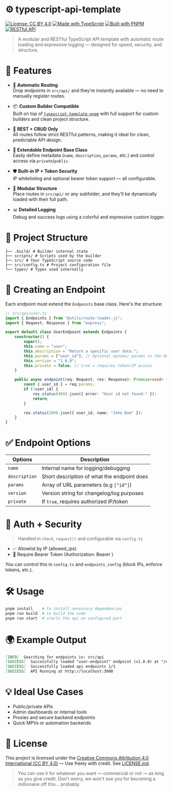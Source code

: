 # ⚙️ typescript-api-template

[![License: CC BY 4.0](https://img.shields.io/badge/License-CC%20BY%204.0-lightgrey.svg)](./LICENSE.md)
[![Made with TypeScript](https://img.shields.io/badge/TypeScript-%233178C6?logo=typescript&logoColor=white)](https://www.typescriptlang.org/)
[![Built with PNPM](https://img.shields.io/badge/PNPM-%23F69220.svg?logo=pnpm&logoColor=white)](https://pnpm.io/)
[![RESTful API](https://img.shields.io/badge/REST-API-blue)](#)

> A modular and RESTful TypeScript API template with automatic route loading and expressive logging — designed for speed, security, and structure.

# 🚀 Features
- 🔄 **Automatic Routing** \
  Drop endpoints in `src/api/` and they’re instantly available — no need to manually register routes.

- 📦 **Custom Builder Compatible**  \
  Built on top of [`typescript-template-pnpm`](https://github.com/ressiws/typescript-template-pnpm) with full support for custom builders and clean project structure.

- 📃 **REST + CRUD Only**  \
  All routes follow strict RESTful patterns, making it ideal for clean, predictable API design.

- 🧱 **Extendable Endpoint Base Class**  \
  Easily define metadata (`name`, `description`, `params`, etc.) and control access via `private`/`public`.

- 🛡️ **Built-in IP + Token Security**  \
  IP whitelisting and optional bearer token support — all configurable.

- 📁 **Modular Structure**  \
  Place routes in `src/api/` or any subfolder, and they’ll be dynamically loaded with their full path.

- 📊 **Detailed Logging**  \
  Debug and success logs using a colorful and expressive custom logger.

# 📁 Project Structure
```
├── .build/ # Builder internal state
├── scripts/ # Scripts used by the builder
├── src/ # Your TypeScript source code
├── src/config.ts # Project configuration file
└── types/ # Types used internally
```

# 🔧 Creating an Endpoint
Each endpoint must extend the `Endpoints` base class. Here's the structure:

```ts
// src/api/user.ts
import { Endpoints } from "@utils/route-loader.js";
import { Request, Response } from "express";

export default class UserEndpoint extends Endpoints {
	constructor() {
		super();
		this.name = "user";
		this.description = "Return a specific user data.";
		this.params = ["user_id"]; // Optional dynamic params in the URL
		this.version = "1.0.0";
		this.private = false; // true = requires token/IP access
	}

	public async endpoint(req: Request, res: Response): Promise<void> {
		const { user_id } = req.params;
		if (!user_id) {
			res.status(404).json({ error: "User id not found." });
			return;
		}

		res.status(200).json({ user_id, name: "John Doe" });
	}
}
```
# ✅ Endpoint Options
| Options                         | Description |
|---------------------------------|-------------|
| `name`                          | Internal name for logging/debugging |
| `description`                   | Short description of what the endpoint does |
| `params`                        | Array of URL parameters (e.g `["id"]`) |
| `version`                       | Version string for changelog/log purposes |
| `private`                       | If `true`, requires authorized IP/token |

# 🔐 Auth + Security
> Handled in `check_request()` and configurable via `config.ts`

- ✅ Allowlist by IP (allowed_ips)
- 🔑 Require Bearer Token (Authorization: Bearer <token>)

You can control this in `config.ts` and `endpoints_config` (block IPs, enforce tokens, etc.).

# 🛠 Usage
```bash
pnpm install 	# to install necessary dependencies
pnpm run build 	# to build the code
pnpm run start	# starts the api on configured port
```

# 🌍 Example Output
```md
[INFO]  Searching for endpoints in: src/api
[SUCCESS]  Successfully loaded "user-endpoint" endpoint (v1.0.0) at "/user"
[SUCCESS]  Successfully loaded api endpoints 1/1
[SUCCESS]  API Running at http://localhost:3000
```

# 💡 Ideal Use Cases
- Public/private APIs
- Admin dashboards or internal tools
- Proxies and secure backend endpoints
- Quick MPVs or automation backends

# 🧾 License
This project is licensed under the [Creative Commons Attribution 4.0 International (CC BY 4.0)](https://creativecommons.org/licenses/by/4.0/) — Use freely with credit. See [LICENSE.md](./LICENSE.md).

> You can use it for whatever you want — commercial or not — as long as you give credit. Don’t worry, we won't sue you for becoming a millionaire off this… probably.